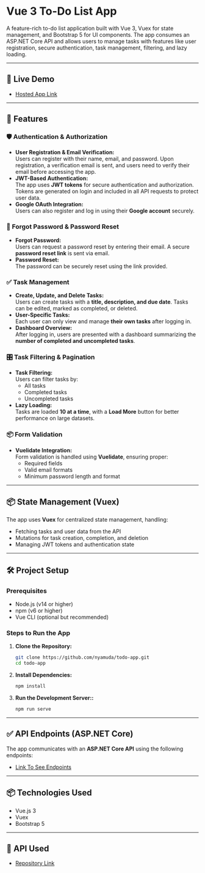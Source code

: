 # Vue 3 To-Do List App

A feature-rich to-do list application built with Vue 3, Vuex for state management, and Bootstrap 5 for UI components. The app consumes an ASP.NET Core API and allows users to manage tasks with features like user registration, secure authentication, task management, filtering, and lazy loading.

---

## 🚀 Live Demo

- [Hosted App Link](https://prioritia.netlify.app)

---

## 🎯 Features

### 🛡️ Authentication & Authorization

- **User Registration & Email Verification:**  
   Users can register with their name, email, and password. Upon registration, a verification email is sent, and users need to verify their email before accessing the app.
- **JWT-Based Authentication:**  
   The app uses **JWT tokens** for secure authentication and authorization. Tokens are generated on login and included in all API requests to protect user data.
- **Google OAuth Integration:**  
   Users can also register and log in using their **Google account** securely.

### 📧 Forgot Password & Password Reset

- **Forgot Password:**  
   Users can request a password reset by entering their email. A secure **password reset link** is sent via email.
- **Password Reset:**  
   The password can be securely reset using the link provided.

### ✅ Task Management

- **Create, Update, and Delete Tasks:**  
   Users can create tasks with a **title, description, and due date**. Tasks can be edited, marked as completed, or deleted.
- **User-Specific Tasks:**  
   Each user can only view and manage **their own tasks** after logging in.
- **Dashboard Overview:**  
   After logging in, users are presented with a dashboard summarizing the **number of completed and uncompleted tasks**.

### 🎛️ Task Filtering & Pagination

- **Task Filtering:**  
   Users can filter tasks by:
  - All tasks
  - Completed tasks
  - Uncompleted tasks
- **Lazy Loading:**  
   Tasks are loaded **10 at a time**, with a **Load More** button for better performance on large datasets.

### 📦 Form Validation

- **Vuelidate Integration:**  
   Form validation is handled using **Vuelidate**, ensuring proper:
  - Required fields
  - Valid email formats
  - Minimum password length and format

---

## 📦 State Management (Vuex)

The app uses **Vuex** for centralized state management, handling:

- Fetching tasks and user data from the API
- Mutations for task creation, completion, and deletion
- Managing JWT tokens and authentication state

---

## 🛠️ Project Setup

### Prerequisites

- Node.js (v14 or higher)
- npm (v6 or higher)
- Vue CLI (optional but recommended)

### Steps to Run the App

1. **Clone the Repository:**

   ```bash
   git clone https://github.com/nyamuda/todo-app.git
   cd todo-app
   ```

2. **Install Dependencies:**

   ```bash
   npm install
   ```

3. **Run the Development Server::**
   ```bash
   npm run serve
   ```

---

## ✅ API Endpoints (ASP.NET Core)

The app communicates with an **ASP.NET Core API** using the following endpoints:

- [Link To See Endpoints](https://quovoyapi.runasp.net/swagger/index.html)

---

## 📦 Technologies Used

- Vue.js 3
- Vuex
- Bootstrap 5

---

## 🚀 API Used

- [Repository Link](https://github.com/nyamuda/TodoAPI)
